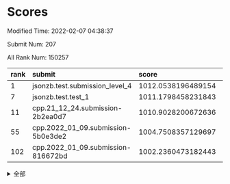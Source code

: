 # Scores

Modified Time: 2022-02-07 04:38:37

Submit Num: 207

All Rank Num: 150257

| rank |               submit               |       score        |       sigma        | pk_num |
| :--- | :--------------------------------- | :----------------- | :----------------- | :----- |
| 1    | jsonzb.test.submission_level_4     | 1012.0538196489154 | 0.7876825326506325 | 2906   |
| 7    | jsonzb.test.test_1                 | 1011.1798458231843 | 0.7871939040768268 | 2906   |
| 11   | cpp.21_12_24.submission-2b2ea0d7   | 1010.9028200672636 | 0.7471261569191934 | 2901   |
| 55   | cpp.2022_01_09.submission-5b0e3de2 | 1004.7508357129697 | 0.726709140882707  | 2905   |
| 102  | cpp.2022_01_09.submission-816672bd | 1002.2360473182443 | 0.714867429677031  | 2902   |


<details>
<summary>全部</summary>

| rank |                 submit                 |       score        |       sigma        | pk_num |
| :--- | :------------------------------------- | :----------------- | :----------------- | :----- |
| 1    | jsonzb.test.submission_level_4         | 1012.0538196489154 | 0.7876825326506325 | 2906   |
| 2    | gobigger.level_3.submission_level_3_21 | 1011.662078871066  | 0.7665506704534025 | 2905   |
| 3    | gobigger.level_3.submission_level_3_37 | 1011.525416391515  | 0.7730502697370749 | 2908   |
| 4    | gobigger.level_3.submission_level_3_4  | 1011.4921321954484 | 0.7581624407876312 | 2902   |
| 5    | gobigger.level_3.submission_level_3_6  | 1011.353185346527  | 0.774226707553871  | 2904   |
| 6    | gobigger.level_3.submission_level_3_9  | 1011.2566430947372 | 0.7977239981890035 | 2905   |
| 7    | jsonzb.test.test_1                     | 1011.1798458231843 | 0.7871939040768268 | 2906   |
| 8    | gobigger.level_3.submission_level_3_33 | 1011.0172996748016 | 0.7677532609974613 | 2905   |
| 9    | gobigger.level_3.submission_level_3_39 | 1010.9750706790206 | 0.7548921843681403 | 2906   |
| 10   | gobigger.level_3.submission_level_3_13 | 1010.9420526936312 | 0.7576720747826351 | 2908   |
| 11   | cpp.21_12_24.submission-2b2ea0d7       | 1010.9028200672636 | 0.7471261569191934 | 2901   |
| 12   | gobigger.level_3.submission_level_3_5  | 1010.7805967354955 | 0.7672961676467212 | 2901   |
| 13   | gobigger.level_3.submission_level_3_8  | 1010.74669275739   | 0.7663800583939153 | 2903   |
| 14   | gobigger.level_3.submission_level_3_23 | 1010.6549074251851 | 0.7779552455209985 | 2911   |
| 15   | gobigger.level_3.submission_level_3_48 | 1010.564316924433  | 0.7524125592986511 | 2897   |
| 16   | gobigger.level_3.submission_level_3_17 | 1010.4957494260195 | 0.7567600837352015 | 2904   |
| 17   | gobigger.level_3.submission_level_3_42 | 1010.407494469681  | 0.7875222655095224 | 2909   |
| 18   | gobigger.level_3.submission_level_3_45 | 1010.376283610967  | 0.7496559600282796 | 2904   |
| 19   | gobigger.level_3.submission_level_3_32 | 1010.3631875076142 | 0.7710139569118182 | 2904   |
| 20   | gobigger.level_3.submission_level_3_1  | 1010.3333780884778 | 0.7406788671735421 | 2902   |
| 21   | gobigger.level_3.submission_level_3_36 | 1010.3205717710314 | 0.7772734745407855 | 2905   |
| 22   | gobigger.level_3.submission_level_3_19 | 1010.2084849113338 | 0.7673765931267278 | 2907   |
| 23   | gobigger.level_3.submission_level_3_30 | 1010.2031045941895 | 0.7654322952124868 | 2903   |
| 24   | gobigger.level_3.submission_level_3_7  | 1010.1643084963001 | 0.7701335185993323 | 2908   |
| 25   | gobigger.level_3.submission_level_3_2  | 1010.1559945821741 | 0.7370269252881166 | 2907   |
| 26   | gobigger.level_3.submission_level_3_29 | 1009.9781024501489 | 0.7637884973432839 | 2900   |
| 27   | gobigger.level_3.submission_level_3_31 | 1009.9571872778589 | 0.762110376742354  | 2909   |
| 28   | gobigger.level_3.submission_level_3_18 | 1009.9127684539643 | 0.7680352872513089 | 2904   |
| 29   | gobigger.level_3.submission_level_3_22 | 1009.803656011572  | 0.7735586106006735 | 2906   |
| 30   | gobigger.level_3.submission_level_3_44 | 1009.7204528101902 | 0.7668507805277157 | 2903   |
| 31   | gobigger.level_3.submission_level_3_25 | 1009.7145631990769 | 0.768950278023569  | 2905   |
| 32   | gobigger.level_3.submission_level_3_49 | 1009.5976843902605 | 0.7569713527911464 | 2907   |
| 33   | gobigger.level_3.submission_level_3_40 | 1009.5362766300417 | 0.7520202339074179 | 2904   |
| 34   | gobigger.level_3.submission_level_3_3  | 1009.5238472569208 | 0.7643017567945624 | 2904   |
| 35   | gobigger.level_3.submission_level_3_41 | 1009.4999312507776 | 0.7430429210075726 | 2905   |
| 36   | gobigger.level_3.submission_level_3_46 | 1009.4858501853555 | 0.7437626966343192 | 2905   |
| 37   | gobigger.level_3.submission_level_3_14 | 1009.4593557207694 | 0.747401348708401  | 2900   |
| 38   | gobigger.level_3.submission_level_3_35 | 1009.4554329141997 | 0.7453482623245586 | 2904   |
| 39   | gobigger.level_3.submission_level_3_12 | 1009.2802754836467 | 0.7685892870977196 | 2898   |
| 40   | gobigger.level_3.submission_level_3_38 | 1009.214325166981  | 0.7562518891679066 | 2901   |
| 41   | gobigger.level_3.submission_level_3_16 | 1009.1105676368916 | 0.7548119938653558 | 2909   |
| 42   | gobigger.level_3.submission_level_3_10 | 1008.9917613644295 | 0.7448960779961199 | 2905   |
| 43   | gobigger.level_3.submission_level_3_26 | 1008.968155492984  | 0.7253436077468812 | 2900   |
| 44   | gobigger.level_3.submission_level_3_0  | 1008.9411973935364 | 0.7630005874748824 | 2904   |
| 45   | gobigger.level_3.submission_level_3_15 | 1008.9200457538635 | 0.7274416884134014 | 2897   |
| 46   | gobigger.level_3.submission_level_3_28 | 1008.9171891517301 | 0.7462294108385528 | 2900   |
| 47   | gobigger.level_3.submission_level_3_47 | 1008.8667720440322 | 0.7472822211289765 | 2904   |
| 48   | gobigger.level_3.submission_level_3_43 | 1008.8185319221246 | 0.7435727547302778 | 2907   |
| 49   | gobigger.level_3.submission_level_3_24 | 1008.7945838074982 | 0.7744108007412563 | 2902   |
| 50   | gobigger.level_3.submission_level_3_11 | 1008.7838578134958 | 0.7420306536942777 | 2904   |
| 51   | gobigger.level_3.submission_level_3_27 | 1008.7535320836321 | 0.7408072074669494 | 2904   |
| 52   | gobigger.level_3.submission_level_3_34 | 1008.2234074939988 | 0.7387076494188611 | 2905   |
| 53   | gobigger.level_3.submission_level_3_20 | 1008.1635425635665 | 0.7399000224272201 | 2903   |
| 54   | gobigger.level_1.submission_level_1_39 | 1004.9311923723984 | 0.7352672854053094 | 2903   |
| 55   | cpp.2022_01_09.submission-5b0e3de2     | 1004.7508357129697 | 0.726709140882707  | 2905   |
| 56   | gobigger.level_1.submission_level_1_42 | 1004.6544019764983 | 0.7243556668671414 | 2901   |
| 57   | gobigger.level_1.submission_level_1_8  | 1004.5627687725154 | 0.7068536846011811 | 2905   |
| 58   | gobigger.level_1.submission_level_1_21 | 1004.4836014362675 | 0.7158205046234217 | 2901   |
| 59   | gobigger.level_1.submission_level_1_41 | 1004.3296982147978 | 0.7040884020242492 | 2902   |
| 60   | gobigger.level_1.submission_level_1_23 | 1004.3001396113482 | 0.7062795519082201 | 2904   |
| 61   | gobigger.level_1.submission_level_1_15 | 1004.265301254782  | 0.7166559402474182 | 2906   |
| 62   | gobigger.level_1.submission_level_1_14 | 1004.2535507414682 | 0.7278358866726983 | 2901   |
| 63   | gobigger.level_1.submission_level_1_20 | 1004.1591275153029 | 0.7175200812331372 | 2902   |
| 64   | gobigger.level_1.submission_level_1_27 | 1004.1142931253237 | 0.715731260604923  | 2901   |
| 65   | gobigger.level_1.submission_level_1_47 | 1004.0836135569893 | 0.7165574322666656 | 2901   |
| 66   | gobigger.level_1.submission_level_1_46 | 1004.0226799529414 | 0.7168201201998171 | 2907   |
| 67   | gobigger.level_1.submission_level_1_49 | 1003.9685768316193 | 0.7152209045350955 | 2906   |
| 68   | gobigger.level_1.submission_level_1_19 | 1003.9311086680619 | 0.7167283058915777 | 2904   |
| 69   | gobigger.level_1.submission_level_1_24 | 1003.8224783048549 | 0.7193359555061369 | 2904   |
| 70   | gobigger.level_1.submission_level_1_34 | 1003.76818444861   | 0.7194292126332823 | 2898   |
| 71   | gobigger.level_1.submission_level_1_29 | 1003.7346336508418 | 0.7128350493842234 | 2903   |
| 72   | gobigger.level_1.submission_level_1_12 | 1003.7291577463413 | 0.7205545032389901 | 2901   |
| 73   | gobigger.level_1.submission_level_1_10 | 1003.713876448315  | 0.7212664844006719 | 2900   |
| 74   | gobigger.level_1.submission_level_1_32 | 1003.6523070763517 | 0.7010099923997077 | 2902   |
| 75   | gobigger.level_1.submission_level_1_44 | 1003.59628444      | 0.713719375458974  | 2905   |
| 76   | gobigger.level_1.submission_level_1_13 | 1003.5680246215255 | 0.7128421807930333 | 2899   |
| 77   | gobigger.level_1.submission_level_1_17 | 1003.5581131808211 | 0.7141951384623029 | 2909   |
| 78   | gobigger.level_1.submission_level_1_40 | 1003.5107047956251 | 0.7001124490885352 | 2907   |
| 79   | gobigger.level_1.submission_level_1_33 | 1003.4663738268898 | 0.7166400849056516 | 2902   |
| 80   | gobigger.level_1.submission_level_1_16 | 1003.350818488619  | 0.7041416682404386 | 2908   |
| 81   | gobigger.level_1.submission_level_1_18 | 1003.3319656976207 | 0.7199336583579208 | 2905   |
| 82   | gobigger.level_1.submission_level_1_48 | 1003.290786020802  | 0.7101623961469056 | 2903   |
| 83   | gobigger.level_1.submission_level_1_6  | 1003.2689325819589 | 0.7228194852411114 | 2905   |
| 84   | gobigger.level_1.submission_level_1_37 | 1003.2069051154264 | 0.7043194744632    | 2904   |
| 85   | gobigger.level_1.submission_level_1_11 | 1003.1907200655475 | 0.7138496010366747 | 2901   |
| 86   | gobigger.level_1.submission_level_1_1  | 1003.1813446464953 | 0.7165422621303131 | 2903   |
| 87   | gobigger.level_1.submission_level_1_35 | 1003.1661948232553 | 0.7121191779578264 | 2902   |
| 88   | gobigger.level_1.submission_level_1_31 | 1002.9562174791527 | 0.7106998522981979 | 2908   |
| 89   | gobigger.level_1.submission_level_1_30 | 1002.9206295119442 | 0.709029106885028  | 2910   |
| 90   | gobigger.level_1.submission_level_1_0  | 1002.9186279603863 | 0.7293858341661077 | 2907   |
| 91   | gobigger.level_1.submission_level_1_2  | 1002.8385173284639 | 0.7178064589476266 | 2902   |
| 92   | gobigger.level_1.submission_level_1_9  | 1002.717414304945  | 0.708641913691219  | 2902   |
| 93   | gobigger.level_1.submission_level_1_25 | 1002.6620476406225 | 0.7199809663128488 | 2903   |
| 94   | gobigger.level_1.submission_level_1_3  | 1002.5994106764357 | 0.7217139119133239 | 2904   |
| 95   | gobigger.level_1.submission_level_1_7  | 1002.5933962989925 | 0.7141609702095906 | 2903   |
| 96   | gobigger.level_1.submission_level_1_45 | 1002.5642914026422 | 0.713171959090432  | 2902   |
| 97   | gobigger.level_1.submission_level_1_38 | 1002.5323061816771 | 0.7085400961114896 | 2902   |
| 98   | gobigger.level_1.submission_level_1_43 | 1002.4432055996516 | 0.7061336125557461 | 2908   |
| 99   | gobigger.level_1.submission_level_1_4  | 1002.3994206617135 | 0.713387902457009  | 2904   |
| 100  | gobigger.level_1.submission_level_1_22 | 1002.3895567559284 | 0.7225268098776376 | 2902   |
| 101  | gobigger.level_1.submission_level_1_28 | 1002.2375708671135 | 0.7148097763427722 | 2905   |
| 102  | cpp.2022_01_09.submission-816672bd     | 1002.2360473182443 | 0.714867429677031  | 2902   |
| 103  | gobigger.level_1.submission_level_1_5  | 1002.123586553202  | 0.7124378903210806 | 2896   |
| 104  | gobigger.level_1.submission_level_1_36 | 1002.0714271443619 | 0.7087988866751674 | 2905   |
| 105  | gobigger.level_1.submission_level_1_26 | 1001.4546432783982 | 0.7221610854126985 | 2901   |
| 106  | gobigger.random.submission_random_25   | 997.1813791144098  | 0.6891576726093798 | 2904   |
| 107  | gobigger.random.submission_random_44   | 997.1309591480523  | 0.7040021724645434 | 2906   |
| 108  | gobigger.random.submission_random_32   | 996.8889856253821  | 0.7097890417081874 | 2903   |
| 109  | gobigger.random.submission_random_11   | 996.8399575076274  | 0.7208122357308584 | 2903   |
| 110  | gobigger.random.submission_random_1    | 996.8212597169658  | 0.702392079442381  | 2901   |
| 111  | gobigger.random.submission_random_48   | 996.7699245039053  | 0.721114957201073  | 2906   |
| 112  | gobigger.random.submission_random_38   | 996.745637779763   | 0.714793004478264  | 2904   |
| 113  | gobigger.random.submission_random_27   | 996.6084167699324  | 0.7051718962410766 | 2904   |
| 114  | gobigger.random.submission_random_30   | 996.5684270655324  | 0.7182195853292163 | 2909   |
| 115  | gobigger.random.submission_random_41   | 996.4824039939193  | 0.7024343929970718 | 2901   |
| 116  | gobigger.random.submission_random_36   | 996.4528717891222  | 0.7062733750920991 | 2903   |
| 117  | gobigger.random.submission_random_24   | 996.423555285054   | 0.7082340795445504 | 2904   |
| 118  | gobigger.random.submission_random_8    | 996.4047391637084  | 0.7074787376885099 | 2905   |
| 119  | gobigger.random.submission_random_37   | 996.3653730483843  | 0.7144930582934048 | 2908   |
| 120  | gobigger.random.submission_random_6    | 996.2748501937485  | 0.6980815751364858 | 2905   |
| 121  | gobigger.random.submission_random_16   | 996.2733086503468  | 0.7097597311124216 | 2904   |
| 122  | gobigger.random.submission_random_39   | 996.2728851737902  | 0.7274395903466828 | 2898   |
| 123  | gobigger.random.submission_random_22   | 996.2702587626503  | 0.7144283387821985 | 2905   |
| 124  | gobigger.random.submission_random_49   | 996.2631607733612  | 0.714113248908852  | 2913   |
| 125  | gobigger.random.submission_random_47   | 996.2592157877211  | 0.7059924639925409 | 2907   |
| 126  | gobigger.random.submission_random_23   | 996.2572461658619  | 0.7222880849155889 | 2906   |
| 127  | gobigger.random.submission_random_40   | 996.2209659936992  | 0.7123199554096513 | 2900   |
| 128  | gobigger.random.submission_random_43   | 996.0822443680719  | 0.7150882748416104 | 2907   |
| 129  | gobigger.random.submission_random_46   | 996.0476147957677  | 0.717355132383997  | 2903   |
| 130  | gobigger.random.submission_random_14   | 995.9889160361639  | 0.7103739407709331 | 2898   |
| 131  | gobigger.random.submission_random_20   | 995.9679864415873  | 0.7145787454041521 | 2902   |
| 132  | gobigger.random.submission_random_4    | 995.9664783894815  | 0.7121898620370855 | 2900   |
| 133  | gobigger.random.submission_random_17   | 995.9441266161349  | 0.7121549473723862 | 2901   |
| 134  | gobigger.random.submission_random_9    | 995.9298886077602  | 0.7253918092452386 | 2902   |
| 135  | gobigger.random.submission_random_42   | 995.7841683610419  | 0.7032425308074389 | 2905   |
| 136  | gobigger.random.submission_random_18   | 995.7833715167463  | 0.7090966914098671 | 2906   |
| 137  | gobigger.random.submission_random_21   | 995.7346028573678  | 0.7130752665177476 | 2898   |
| 138  | gobigger.random.submission_random_13   | 995.6947762964973  | 0.713144679868193  | 2901   |
| 139  | gobigger.random.submission_random_26   | 995.6923802370635  | 0.7192773043203657 | 2900   |
| 140  | gobigger.random.submission_random_31   | 995.6395566052296  | 0.7168292020516884 | 2909   |
| 141  | gobigger.random.submission_random_45   | 995.6393156035172  | 0.7110778580527751 | 2903   |
| 142  | gobigger.random.submission_random_33   | 995.6190848600945  | 0.736695390707448  | 2901   |
| 143  | gobigger.random.submission_random_5    | 995.5928463031028  | 0.7138295648261421 | 2906   |
| 144  | gobigger.random.submission_random_12   | 995.5873946214759  | 0.7397381148000325 | 2905   |
| 145  | gobigger.random.submission_random_3    | 995.5460671233639  | 0.7120473475279352 | 2905   |
| 146  | gobigger.random.submission_random_29   | 995.4572033575392  | 0.7074194588846148 | 2903   |
| 147  | gobigger.random.submission_random_35   | 995.4263455876224  | 0.7034254505567854 | 2897   |
| 148  | gobigger.random.submission_random_19   | 995.3886399584676  | 0.7096779429443517 | 2903   |
| 149  | gobigger.random.submission_random_0    | 995.2470510662953  | 0.7058678026933631 | 2903   |
| 150  | gobigger.random.submission_random_2    | 995.1647743354504  | 0.7132448860711572 | 2903   |
| 151  | gobigger.random.submission_random_7    | 995.1381119024802  | 0.7243176270483086 | 2905   |
| 152  | gobigger.random.submission_random_34   | 995.0506391088726  | 0.7156262561792874 | 2905   |
| 153  | gobigger.random.submission_random_10   | 995.0113817350602  | 0.7123282250059753 | 2903   |
| 154  | gobigger.random.submission_random_28   | 994.7641130718607  | 0.726009798081179  | 2902   |
| 155  | gobigger.random.submission_random_15   | 994.5988154663876  | 0.7201465090514393 | 2901   |
| 156  | gobigger.level_2.submission_level_2_21 | 994.2579046242988  | 0.7275093896360699 | 2901   |
| 157  | gobigger.level_2.submission_level_2_49 | 993.9967111033602  | 0.7307992358244882 | 2903   |
| 158  | gobigger.level_2.submission_level_2_1  | 993.6743404028572  | 0.7367726510015568 | 2903   |
| 159  | gobigger.level_2.submission_level_2_37 | 993.4304453147433  | 0.737296491924808  | 2908   |
| 160  | gobigger.level_2.submission_level_2_41 | 993.1699717119376  | 0.7308675673642157 | 2900   |
| 161  | gobigger.level_2.submission_level_2_25 | 993.1409913472141  | 0.7310192393264668 | 2904   |
| 162  | gobigger.level_2.submission_level_2_38 | 993.1236258742629  | 0.7370175147438969 | 2908   |
| 163  | gobigger.level_2.submission_level_2_4  | 993.0669189273378  | 0.742898392983305  | 2903   |
| 164  | gobigger.level_2.submission_level_2_29 | 992.8919174781468  | 0.7295380206925789 | 2905   |
| 165  | gobigger.level_2.submission_level_2_42 | 992.8885367430223  | 0.7481711042182924 | 2902   |
| 166  | gobigger.level_2.submission_level_2_19 | 992.835597224709   | 0.7401687921332669 | 2905   |
| 167  | gobigger.level_2.submission_level_2_9  | 992.7991572458418  | 0.7322114780468247 | 2896   |
| 168  | gobigger.level_2.submission_level_2_44 | 992.7830829109201  | 0.7306342534794181 | 2901   |
| 169  | gobigger.level_2.submission_level_2_33 | 992.7605726847679  | 0.7563559715888195 | 2901   |
| 170  | gobigger.level_2.submission_level_2_48 | 992.6121769556803  | 0.7326822261202895 | 2903   |
| 171  | gobigger.level_2.submission_level_2_39 | 992.553602033623   | 0.7510892757091078 | 2899   |
| 172  | gobigger.level_2.submission_level_2_0  | 992.5244753806767  | 0.7434129299080797 | 2901   |
| 173  | gobigger.level_2.submission_level_2_14 | 992.4893284854469  | 0.7524489697812481 | 2907   |
| 174  | gobigger.level_2.submission_level_2_47 | 992.4814084950344  | 0.7293222408212048 | 2901   |
| 175  | gobigger.level_2.submission_level_2_43 | 992.3981202059701  | 0.7406647946893743 | 2907   |
| 176  | gobigger.level_2.submission_level_2_18 | 992.36954953362    | 0.7514401151582638 | 2900   |
| 177  | gobigger.level_2.submission_level_2_5  | 992.2006177916279  | 0.745250866296816  | 2899   |
| 178  | gobigger.level_2.submission_level_2_16 | 992.0791792974328  | 0.7478398239626941 | 2904   |
| 179  | gobigger.level_2.submission_level_2_24 | 992.0217105189888  | 0.7391543316405332 | 2899   |
| 180  | gobigger.level_2.submission_level_2_34 | 991.978906770039   | 0.742658898723941  | 2906   |
| 181  | gobigger.level_2.submission_level_2_31 | 991.9655649875831  | 0.7399945888343581 | 2900   |
| 182  | gobigger.level_2.submission_level_2_23 | 991.9562417292614  | 0.7475658657658392 | 2902   |
| 183  | gobigger.level_2.submission_level_2_3  | 991.8744597659438  | 0.7726184216902433 | 2902   |
| 184  | gobigger.level_2.submission_level_2_11 | 991.8498005985365  | 0.7483798584947063 | 2900   |
| 185  | gobigger.level_2.submission_level_2_7  | 991.5898512583453  | 0.7559860113895716 | 2906   |
| 186  | gobigger.level_2.submission_level_2_17 | 991.5780451005576  | 0.7719013249707117 | 2905   |
| 187  | gobigger.level_2.submission_level_2_36 | 991.5625618895701  | 0.7515037370940848 | 2897   |
| 188  | gobigger.level_2.submission_level_2_40 | 991.5555895685137  | 0.746443009545829  | 2906   |
| 189  | gobigger.level_2.submission_level_2_15 | 991.5091243291448  | 0.7367846292747506 | 2903   |
| 190  | gobigger.level_2.submission_level_2_6  | 991.5075448468913  | 0.7514994619965268 | 2903   |
| 191  | gobigger.level_2.submission_level_2_12 | 991.44728652302    | 0.769213489130587  | 2907   |
| 192  | gobigger.level_2.submission_level_2_13 | 991.4385155241125  | 0.7457753035803945 | 2904   |
| 193  | gobigger.level_2.submission_level_2_45 | 991.4101554772801  | 0.7423571016149739 | 2906   |
| 194  | gobigger.level_2.submission_level_2_10 | 991.3637180411691  | 0.75658809128284   | 2902   |
| 195  | gobigger.level_2.submission_level_2_28 | 991.3393483568542  | 0.7523622202333548 | 2898   |
| 196  | gobigger.level_2.submission_level_2_30 | 991.2839942653135  | 0.7679009835311784 | 2900   |
| 197  | gobigger.level_2.submission_level_2_27 | 991.1939284547775  | 0.7416004202774344 | 2899   |
| 198  | gobigger.level_2.submission_level_2_32 | 990.9448240856827  | 0.7629577330758567 | 2903   |
| 199  | gobigger.level_2.submission_level_2_2  | 990.82241485155    | 0.7584672664332672 | 2908   |
| 200  | gobigger.level_2.submission_level_2_22 | 990.8207256325633  | 0.7659956452295601 | 2907   |
| 201  | gobigger.level_2.submission_level_2_35 | 990.7892304749937  | 0.749049441179191  | 2903   |
| 202  | gobigger.level_2.submission_level_2_26 | 990.7366374701162  | 0.7696529096513987 | 2903   |
| 203  | gobigger.level_2.submission_level_2_8  | 990.4410957870131  | 0.7739890995087594 | 2906   |
| 204  | gobigger.level_2.submission_level_2_46 | 990.1339319507308  | 0.7699464406637407 | 2899   |
| 205  | gobigger.level_2.submission_level_2_20 | 990.0809769029539  | 0.7628654671338382 | 2911   |
| 206  | gobigger.none.submission_none_0        | 977.505704304717   | 1.450477364456482  | 2909   |
| 207  | gobigger.none.submission_none_1        | 974.2337486850895  | 1.6857752235445156 | 2904   |

</details>